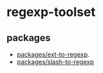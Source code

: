 # regexp-toolset

## packages

- [packages/ext-to-regexp](./packages/ext-to-regexp/).
- [packages/slash-to-regexp](./packages/slash-to-regexp/)
